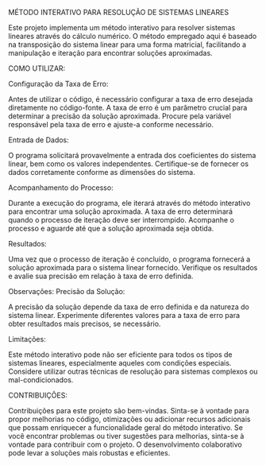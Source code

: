 MÉTODO INTERATIVO PARA RESOLUÇÃO DE SISTEMAS LINEARES

Este projeto implementa um método interativo para resolver sistemas lineares através do cálculo numérico. O método empregado aqui é baseado na transposição do sistema linear para uma forma matricial, facilitando a manipulação e iteração para encontrar soluções aproximadas.

COMO UTILIZAR:

Configuração da Taxa de Erro:

Antes de utilizar o código, é necessário configurar a taxa de erro desejada diretamente no código-fonte. A taxa de erro é um parâmetro crucial para determinar a precisão da solução aproximada. Procure pela variável responsável pela taxa de erro e ajuste-a conforme necessário.

Entrada de Dados:

O programa solicitará provavelmente a entrada dos coeficientes do sistema linear, bem como os valores independentes. Certifique-se de fornecer os dados corretamente conforme as dimensões do sistema.

Acompanhamento do Processo:

Durante a execução do programa, ele iterará através do método interativo para encontrar uma solução aproximada. A taxa de erro determinará quando o processo de iteração deve ser interrompido. Acompanhe o processo e aguarde até que a solução aproximada seja obtida.


Resultados:

Uma vez que o processo de iteração é concluído, o programa fornecerá a solução aproximada para o sistema linear fornecido. Verifique os resultados e avalie sua precisão em relação à taxa de erro definida.


Observações: Precisão da Solução:

A precisão da solução depende da taxa de erro definida e da natureza do sistema linear. Experimente diferentes valores para a taxa de erro para obter resultados mais precisos, se necessário.

Limitações:

Este método interativo pode não ser eficiente para todos os tipos de sistemas lineares, especialmente aqueles com condições especiais. Considere utilizar outras técnicas de resolução para sistemas complexos ou mal-condicionados.

CONTRIBUIÇÕES:

Contribuições para este projeto são bem-vindas. Sinta-se à vontade para propor melhorias no código, otimizações ou adicionar recursos adicionais que possam enriquecer a funcionalidade geral do método interativo. Se você encontrar problemas ou tiver sugestões para melhorias, sinta-se à vontade para contribuir com o projeto. O desenvolvimento colaborativo pode levar a soluções mais robustas e eficientes.

